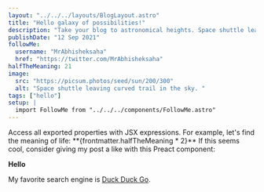 ```yaml
---
layout: "../../../layouts/BlogLayout.astro"
title: "Hello galaxy of possibilities!"
description: "Take your blog to astronomical heights. Space shuttle leaving curved trail in the sky. Space shuttle leaving curved trail in the sky. Space shuttle leaving curved trail in the sky. Space shuttle leaving curved trail in the sky. Space shuttle leaving curved trail in the sky"
publishDate: "12 Sep 2021"
followMe:
  username: "MrAbhisheksaha"
  href: "https://twitter.com/MrAbhisheksaha"
halfTheMeaning: 21
image:
  src: "https://picsum.photos/seed/sun/200/300"
  alt: "Space shuttle leaving curved trail in the sky. "
tags: ["hello"]
setup: |  
  import FollowMe from "../../../components/FollowMe.astro"
---
```


<FollowMe username={frontmatter.followMe.username} href={frontmatter.followMe.href} />
Access all exported properties with JSX expressions. For example, let's find the meaning of life: **{frontmatter.halfTheMeaning * 2}**
If this seems cool, consider giving my post a like with this Preact component: 

__Hello__

My favorite search engine is [Duck Duck Go](https://duckduckgo.com "The best search engine for privacy").

